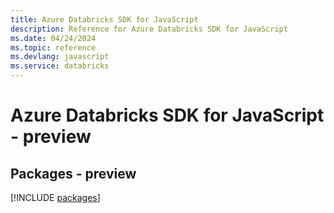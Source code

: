 ```yaml
---
title: Azure Databricks SDK for JavaScript
description: Reference for Azure Databricks SDK for JavaScript
ms.date: 04/24/2024
ms.topic: reference
ms.devlang: javascript
ms.service: databricks
---
```

# Azure Databricks SDK for JavaScript - preview
## Packages - preview
[!INCLUDE [packages](databricks-index.md)]